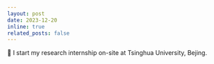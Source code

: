 ```yaml
---
layout: post
date: 2023-12-20
inline: true
related_posts: false
---
```


📍 I start my research internship on-site at Tsinghua University, Bejing.
